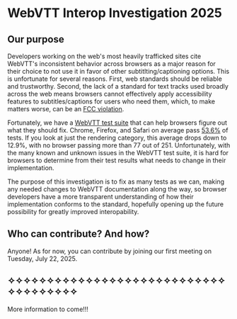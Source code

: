 # WebVTT Interop Investigation 2025

## Our purpose

Developers working on the web's most heavily trafficked sites cite WebVTT's inconsistent behavior across browsers as a major reason for their choice to not use it in favor of other subtitlting/captioning options. This is unfortunate for several reasons. First, web standards should be reliable and trustworthy. Second, the lack of a standard for text tracks used broadly across the web means browsers cannot effectively apply accessibility features to subtitles/captions for users who need them, which, to make matters worse, can be an [FCC violation](https://www.federalregister.gov/documents/2025/02/21/2025-02816/accessibility-of-user-interfaces-and-video-programming-guides-and-menus).

Fortunately, we have a [WebVTT test suite](https://github.com/web-platform-tests/wpt/tree/master/webvtt) that can help browsers figure out what they should fix. Chrome, Firefox, and Safari on average pass [53.6%](https://wpt.fyi/results/webvtt?label=experimental&label=master&aligned) of tests. If you look at just the rendering category, this average drops down to 12.9%, with no browser passing more than 77 out of 251. Unfortunately, with the many known and unknown issues in the WebVTT test suite, it is hard for browsers to determine from their test results what needs to change in their implementation. 

The purpose of this investigation is to fix as many tests as we can, making any needed changes to WebVTT documentation along the way, so browser developers have a more transparent understanding of how their implementation conforms to the standard, hopefully opening up the future possibility for greatly improved interopability.


## Who can contribute? And how?

Anyone! As for now, you can contribute by joining our first meeting on Tuesday, July 22, 2025.

## ✧✧✧✧✧✧✧✧✧✧✧✧✧✧✧✧✧✧✧✧✧✧✧✧✧✧✧✧✧✧✧✧✧✧✧✧✧

More information to come!!!

